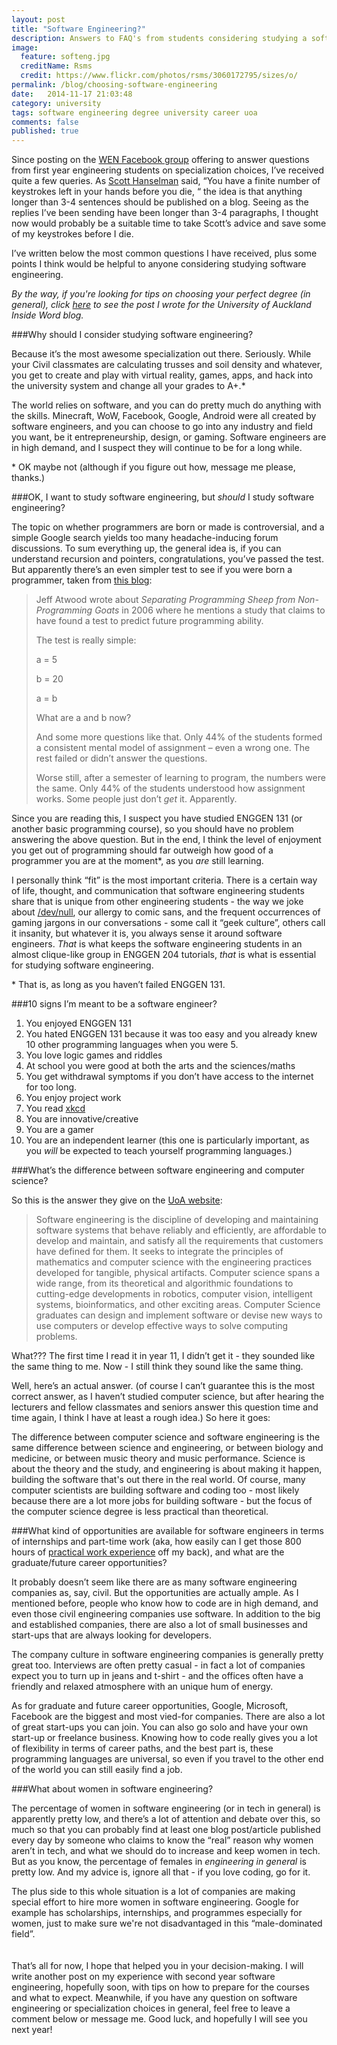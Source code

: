 ```yaml
---
layout: post
title: "Software Engineering?"
description: Answers to FAQ's from students considering studying a software engineering degree
image:
  feature: softeng.jpg
  creditName: Rsms
  credit: https://www.flickr.com/photos/rsms/3060172795/sizes/o/
permalink: /blog/choosing-software-engineering
date:   2014-11-17 21:03:48
category: university
tags: software engineering degree university career uoa
comments: false
published: true
---
```


Since posting on the [WEN Facebook group](https://www.facebook.com/groups/WENUoA/) offering to answer questions from first year engineering students on specialization choices, I’ve received quite a few queries. As [Scott Hanselman](http://www.hanselman.com/blog/scotthanselmanscompletelistofproductivitytips.aspx) said, “You have a finite number of keystrokes left in your hands before you die, “ the idea is that anything longer than 3-4 sentences should be published on a blog. Seeing as the replies I’ve been sending have been longer than 3-4 paragraphs, I thought now would probably be a suitable time to take Scott’s advice and save some of my keystrokes before I die. 

I’ve written below the most common questions I have received, plus some points I think would be helpful to anyone considering studying software engineering.

_By the way, if you're looking for tips on choosing your perfect degree \(in general\), click [here](https://www.auckland.ac.nz/theinsideword/?p=9625) to see the post I wrote for the University of Auckland Inside Word blog._


###Why should I consider studying software engineering?

Because it’s the most awesome specialization out there. Seriously. While your Civil classmates are calculating trusses and soil density and whatever, you get to create and play with virtual reality, games, apps, and hack into the university system and change all your grades to A+.*

The world relies on software, and you can do pretty much do anything with the skills. Minecraft, WoW, Facebook, Google, Android were all created by software engineers, and you can choose to go into any industry and field you want, be it entrepreneurship, design, or gaming. Software engineers are in high demand, and I suspect they will continue to be for a long while.

\* OK maybe not (although if you figure out how, message me please, thanks.)

###OK, I want to study software engineering, but _should_ I study software engineering?
  
The topic on whether programmers are born or made is controversial, and a simple Google search yields too many headache-inducing forum discussions. To sum everything up, the general idea is, if you can understand recursion and pointers, congratulations, you’ve passed the test. But apparently there’s an even simpler test to see if you were born a programmer, taken from [this blog](http://swizec.com/blog/programmers-are-born-not-made/swizec/3369):

> Jeff Atwood wrote about _Separating Programming Sheep from Non-Programming Goats_ in 2006 where he mentions a study that claims to have found a test to predict future programming ability.
>
>The test is really simple:
>
>a = 5
>
>b = 20
>
>a = b
>
>What are a and b now?
>
>And some more questions like that. Only 44% of the students formed a consistent mental model of assignment – even a wrong one. The rest failed or didn’t answer the questions.
>
>Worse still, after a semester of learning to program, the numbers were the same. Only 44% of the students understood how assignment works.
Some people just don’t _get_ it. Apparently.

Since you are reading this, I suspect you have studied ENGGEN 131 (or another basic programming course), so you should have no problem answering the above question. But in the end, I think the level of enjoyment you get out of programming should far outweigh how good of a programmer you are at the moment*, as you _are_ still learning. 

I personally think “fit” is the most important criteria. There is a certain way of life, thought, and communication that software engineering students share that is unique from other engineering students - the way we joke about [/dev/null](http://en.wikipedia.org/wiki/Null_device), our allergy to comic sans, and the frequent occurrences of gaming jargons in our conversations - some call it “geek culture”, others call it insanity, but whatever it is, you always sense it around software engineers. _That_ is what keeps the software engineering students in an almost clique-like group in ENGGEN 204 tutorials, _that_ is what is essential for studying software engineering.

\* That is, as long as you haven’t failed ENGGEN 131.


###10 signs I’m meant to be a software engineer?
  
1. You enjoyed ENGGEN 131
2. You hated ENGGEN 131 because it was too easy and you already knew 10 other programming languages when you were 5.
3. You love logic games and riddles
4. At school you were good at both the arts and the sciences/maths
5. You get withdrawal symptoms if you don’t have access to the internet for too long.
6. You enjoy project work
7. You read [xkcd](http://xkcd.com/)
8. You are innovative/creative
9. You are a gamer
10. You are an independent learner (this one is particularly important, as you _will_ be expected to teach yourself programming languages.)


###What’s the difference between software engineering and computer science?
  
So this is the answer they give on the [UoA website](https://www.cs.auckland.ac.nz/en/about/software-engineering.html#3ceb950b9c7bb73acfaa1e2337f69955):

> Software engineering is the discipline of developing and maintaining software systems that behave reliably and efficiently, are affordable to develop and maintain, and satisfy all the requirements that customers have defined for them. It seeks to integrate the principles of mathematics and computer science with the engineering practices developed for tangible, physical artifacts.
Computer science spans a wide range, from its theoretical and algorithmic foundations to cutting-edge developments in robotics, computer vision, intelligent systems, bioinformatics, and other exciting areas. Computer Science graduates can design and implement software or devise new ways to use computers or develop effective ways to solve computing problems.
  
What??? The first time I read it in year 11, I didn’t get it - they sounded like the same thing to me. Now - I still think they sound like the same thing.

Well, here’s an actual answer. (of course I can’t guarantee this is the most correct answer, as I haven’t studied computer science, but after hearing the lecturers and fellow classmates and seniors answer this question time and time again, I think I have at least a rough idea.) So here it goes:

The difference between computer science and software engineering is the same difference between science and engineering, or between biology and medicine, or between music theory and music performance. Science is about the theory and the study, and engineering is about making it happen, building the software that's out there in the real world. Of course, many computer scientists are building software and coding too - most likely because there are a lot more jobs for building software - but the focus of the computer science degree is less practical than theoretical.


###What kind of opportunities are available for software engineers in terms of internships and part-time work (aka, how easily can I get those 800 hours of [practical work experience](http://www.engineering.auckland.ac.nz/en/for/currentstudents/currentundergraduates/cu-academic-information/cu-practical-work.html) off my back), and what are the graduate/future career opportunities?
   
It probably doesn’t seem like there are as many software engineering companies as, say, civil. But the opportunities are actually ample. As I mentioned before, people who know how to code are in high demand, and even those civil engineering companies use software. In addition to the big and established companies, there are also a lot of small businesses and start-ups that are always looking for developers.

The company culture in software engineering companies is generally pretty great too. Interviews are often pretty casual - in fact a lot of companies expect you to turn up in jeans and t-shirt - and the offices often have a friendly and relaxed atmosphere with an unique hum of energy.

As for graduate and future career opportunities, Google, Microsoft, Facebook are the biggest and most vied-for companies. There are also a lot of great start-ups you can join. You can also go solo and have your own start-up or freelance business. Knowing how to code really gives you a lot of flexibility in terms of career paths, and the best part is, these programming languages are universal, so even if you travel to the other end of the world you can still easily find a job.


###What about women in software engineering?
  
The percentage of women in software engineering (or in tech in general) is apparently pretty low, and there’s a lot of attention and debate over this, so much so that you can probably find at least one blog post/article published every day by someone who claims to know the “real” reason why women aren’t in tech, and what we should do to increase and keep women in tech. But as you know, the percentage of females in _engineering in general_ is pretty low. And my advice is, ignore all that - if you love coding, go for it.

The plus side to this whole situation is a lot of companies are making special effort to hire more women in software engineering. Google for example has scholarships, internships, and programmes especially for women, just to make sure we're not disadvantaged in this “male-dominated field”.
<br><br><br>
That’s all for now, I hope that helped you in your decision-making. I will write another post on my experience with second year software engineering, hopefully soon, with tips on how to prepare for the courses and what to expect. Meanwhile, if you have any question on software engineering or specialization choices in general, feel free to leave a comment below or message me. Good luck, and hopefully I will see you next year!

